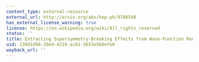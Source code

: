 ```yaml
---
content_type: external-resource
external_url: http://arxiv.org/abs/hep-ph/9706540
has_external_license_warning: true
license: https://en.wikipedia.org/wiki/All_rights_reserved
status: ''
title: Extracting Supersymmetry-Breaking Effects from Wave-Function Renormalization
uid: 130d1d96-39e9-4219-ac61-5653e5b0efe0
wayback_url: ''
---
```

